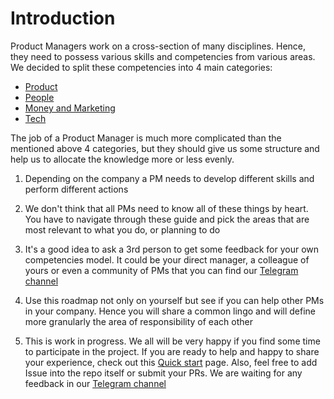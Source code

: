 # Introduction

Product Managers work on a cross-section of many disciplines. Hence, they need to possess various skills and competencies from various areas. We decided to split these competencies into 4 main categories:

- [Product](/guide/product.html)
- [People](/guide/people.html)
- [Money and Marketing](/guide/money.html)
- [Tech](/guide/tech.html)

The job of a Product Manager is much more complicated than the mentioned above 4 categories, but they should give us some structure and help us to allocate the knowledge more or less evenly.

1. Depending on the company a PM needs to develop different skills and perform different actions

1. We don't think that all PMs need to know all of these things by heart. You have to navigate through these guide and pick the areas that are most relevant to what you do, or planning to do

1. It's a good idea to ask a 3rd person to get some feedback for your own competencies model. It could be your direct manager, a colleague of yours or even a community of PMs that you can find our [Telegram channel](TODO:add-a-link)

1. Use this roadmap not only on yourself but see if you can help other PMs in your company. Hence you will share a common lingo and will define more granularly the area of responsibility of each other

1. This is work in progress. We all will be very happy if you find some time to participate in the project. If you are ready to help and happy to share your experience, check out this [Quick start](/guide/contribution.html#how-you-can-participate-in-the-roadmap) page. Also, feel free to add Issue into the repo itself or submit your PRs. We are waiting for any feedback in our [Telegram channel](TODO:add-a-link)
